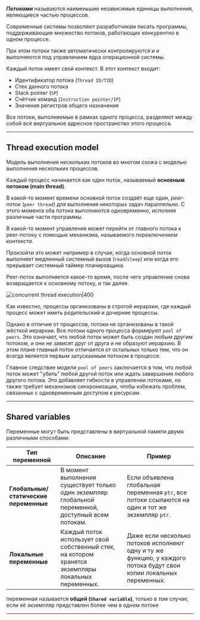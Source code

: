 ***Потоками*** называются наименьшие независимые единицы выполнения, являющиеся частью процессов.

Современные системы позволяют разработчикам писать программы, поддерживающие множество потоков, работающих конкурентно в одном процессе.

При этом потоки также автоматически контролируются и и выполняются под управлением ядра операционной системы.

Каждый поток имеет свой контекст. 
В этот контекст входит:

- Идентификатор потока (`Thread ID/TID`)
- Стек данного потока
- Stack pointer (`SP`)
- Счётчик команд (`Instruction pointer/IP`)
- Значения регистров общего назначения

Все потоки, выполняемые в рамках одного процесса, разделяют между собой всё виртуальное адресное пространство этого процесса.

---
## Thread execution model

Модель выполнения нескольких потоков во многом схожа с моделью выполнения нескольких процессов.

Каждый процесс начинается как один поток, называемый **основным потоком (main thread)**.

В какой-то момент времени основной поток создаёт еще один, *peer-поток* (`peer thread`) для выполнения некоторых задач параллельно.
С этого момента оба потока выполняются одновременно, исполняя различные части программы.

В какой-то момент управление может перейти от главного потока к peer-потоку с помощью механизма, называемого *переключением контекста*.

Произойти это может например в случае, когда основной поток выполняет медленный системный вызов (`read`/`sleep`) или когда его прерывает системный таймер планировщика.

Peer-поток выполняется какое-то время, после чего управление снова возвращается к основному потоку, и так далее.


![concurrent thread execution|400](https://i.imgur.com/uJMYM83.jpeg)


Как известно, процессы организованы в строгой иерархии, где каждый процесс может иметь родительский и дочерние процессы.

Однако в отличие от процессов, потоки не организованы в такой жёсткой иерархии. Все потоки одного процесса формируют `pool of peers`. Это означает, что любой поток может быть создан любым другим потоком, и они не зависят друг от друга и не образуют иерархию. В этом плане главный поток отличается от остальных только тем, что он всегда является первым запускаемым потоком в процессе.

Главное следствие модели `pool of peers` заключается в том, что любой поток может "убить" любой другой поток или ждать завершения любого другого потока. Это добавляет гибкости в управлении потоками, но также требует механизмов синхронизации, чтобы избежать проблем, связанных с одновременным доступом к ресурсам.

---
## Shared variables

Переменные могут быть представлены в виртуальной памяти двумя различными способами:

| Тип переменной                        | Описание                                                                                            | Пример                                                                                                              |
| ------------------------------------- | --------------------------------------------------------------------------------------------------- | ------------------------------------------------------------------------------------------------------------------- |
| **Глобальные/статические переменные** | В момент выполнения существует только один экземпляр глобальной переменной, доступный всем потокам. | Если объявлена глобальная переменная `ptr`, все потоки ссылаются на один и тот же экземпляр `ptr`.                  |
| **Локальные переменные**              | Каждый поток использует свой собственный стек, на котором хранятся экземпляры локальных переменных. | Даже если несколько потоков исполняют одну и ту же функцию, у каждого потока будут свои копии локальных переменных. |

переменная называется **общей (`Shared variable`)**, только в том случае, если её экземпляр представлен более чем в одном потоке

---


